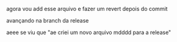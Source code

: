 
agora vou add esse arquivo e fazer um revert depois do commit 

avançando na branch da release

aeee se viu que "ae criei um novo arquivo mdddd para a release"